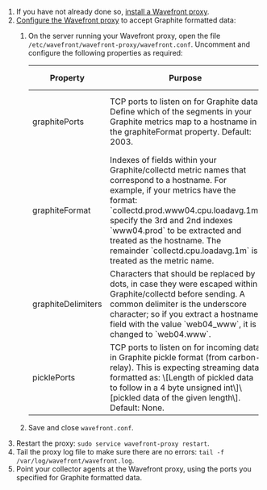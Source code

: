 1.  If you have not already done so, [install a Wavefront proxy](/proxies/add).
1.  [Configure the Wavefront proxy](https://docs.wavefront.com/proxies_configuring.html) to accept Graphite formatted data:
    1. On the server running your Wavefront proxy, open the file `/etc/wavefront/wavefront-proxy/wavefront.conf`. Uncomment and configure the following properties as required:

        <table width="100%" class="table">
        <colgroup>
        <col width="10%"/>
        <col width="40%"/>
        <col width="30%"/>
        <col width="10%"/>
        <col width="10%"/>
        </colgroup>
        <thead>
        <tr>
        <th>Property</th>
        <th>Purpose</th>
        <th>Format</th>
        <th>Example</th>
        <th>Since Version</th>
        </tr>
        </thead>
        <tbody>
        <tr>
        <td>graphitePorts</td>
        <td>TCP ports to listen on for Graphite data. Define which of the segments in your Graphite metrics map to a hostname in the graphiteFormat property. Default: 2003.</td>
        <td>A comma-separated list of available port numbers. Can be a single port.</td>
        <td>2003<br/>
        2003,2004</td>
        <td></td>
        </tr>
        <tr>
        <td>graphiteFormat</td>
        <td markdown="span">Indexes of fields within your Graphite/collectd metric names that correspond to a hostname. For example, if your metrics have the format: `collectd.prod.www04.cpu.loadavg.1m` specify the 3rd and 2nd indexes `www04.prod` to be extracted and treated as the hostname. The remainder `collectd.cpu.loadavg.1m` is treated as the metric name.</td>
        <td>A comma-separated list of indexes.</td>
        <td>3,2<br/>
        4,2,5<br/>
        3</td>
        <td></td>
        </tr>
        <tr>
        <td>graphiteDelimiters</td>
        <td markdown="span">Characters that should be replaced by dots, in case they were escaped within Graphite/collectd before sending. A common delimiter is the underscore character; so if you extract a hostname field with the value `web04_www`, it is changed to `web04.www`.</td>
        <td>A concatenation of delimiter characters, without any separators.</td>
        <td>-</td>
        <td></td>
        </tr>
        <tr>
        <td>picklePorts</td>
        <td markdown="span">TCP ports to listen on for incoming data in Graphite pickle format (from carbon-relay). This is expecting streaming data formatted as: \[Length of pickled data to follow in a 4 byte unsigned int\]\[pickled data of the given length\]. Default: None.</td>
        <td>A comma-separated list of available port numbers. Can be a single port.</td>
        <td>picklePorts=5878</td>
        <td>3.20</td>
        </tr>
        </tbody>
        </table>

    1. Save and close `wavefront.conf`.
1.  Restart the proxy: `sudo service wavefront-proxy restart`.
1.  Tail the proxy log file to make sure there are no errors: `tail -f /var/log/wavefront/wavefront.log`.
1.  Point your collector agents at the Wavefront proxy, using the ports you specified for Graphite formatted data.